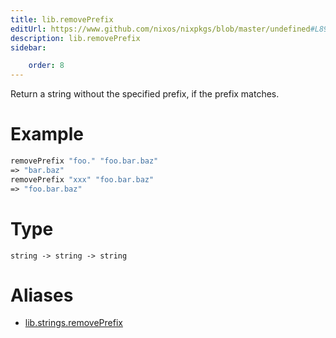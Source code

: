 ```yaml
---
title: lib.removePrefix
editUrl: https://www.github.com/nixos/nixpkgs/blob/master/undefined#L898C5
description: lib.removePrefix
sidebar:

    order: 8
---
```


Return a string without the specified prefix, if the prefix matches.

# Example

```nix
removePrefix "foo." "foo.bar.baz"
=> "bar.baz"
removePrefix "xxx" "foo.bar.baz"
=> "foo.bar.baz"
```

# Type

```
string -> string -> string
```


# Aliases

- [lib.strings.removePrefix](/nix-doc-comments/reference/lib/strings/lib-strings-removeprefix)


